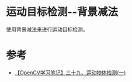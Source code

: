 # 运动目标检测--背景减法

使用背景减法来进行运动目标检测。


# 参考
- [【OpenCV学习笔记】三十九、运动物体检测(一)](https://blog.csdn.net/abc8730866/article/details/70170267)